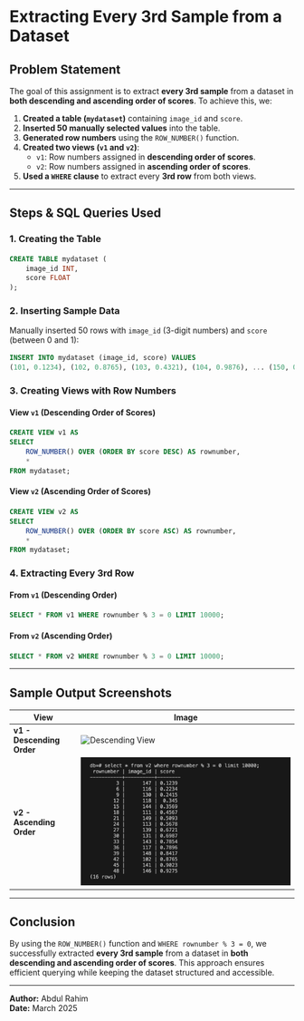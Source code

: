 # Extracting Every 3rd Sample from a Dataset

## Problem Statement
The goal of this assignment is to extract **every 3rd sample** from a dataset in **both descending and ascending order of scores**. To achieve this, we:

1. **Created a table (`mydataset`)** containing `image_id` and `score`.
2. **Inserted 50 manually selected values** into the table.
3. **Generated row numbers** using the `ROW_NUMBER()` function.
4. **Created two views (`v1` and `v2`)**:
   - `v1`: Row numbers assigned in **descending order of scores**.
   - `v2`: Row numbers assigned in **ascending order of scores**.
5. **Used a `WHERE` clause** to extract every **3rd row** from both views.

---

## Steps & SQL Queries Used

### **1. Creating the Table**
```sql
CREATE TABLE mydataset (
    image_id INT,
    score FLOAT
);
```

### **2. Inserting Sample Data**
Manually inserted 50 rows with `image_id` (3-digit numbers) and `score` (between 0 and 1):
```sql
INSERT INTO mydataset (image_id, score) VALUES
(101, 0.1234), (102, 0.8765), (103, 0.4321), (104, 0.9876), ... (150, 0.7356);
```

### **3. Creating Views with Row Numbers**
#### **View `v1` (Descending Order of Scores)**
```sql
CREATE VIEW v1 AS
SELECT
    ROW_NUMBER() OVER (ORDER BY score DESC) AS rownumber,
    *
FROM mydataset;
```

#### **View `v2` (Ascending Order of Scores)**
```sql
CREATE VIEW v2 AS
SELECT
    ROW_NUMBER() OVER (ORDER BY score ASC) AS rownumber,
    *
FROM mydataset;
```

### **4. Extracting Every 3rd Row**
#### **From `v1` (Descending Order)**
```sql
SELECT * FROM v1 WHERE rownumber % 3 = 0 LIMIT 10000;
```

#### **From `v2` (Ascending Order)**
```sql
SELECT * FROM v2 WHERE rownumber % 3 = 0 LIMIT 10000;
```

---

## Sample Output Screenshots

| View | Image |
|------|-------|
| **v1 - Descending Order** | ![Descending View](/Users/consultadd/Desktop/task/Task_1/assets/img/finaloutput1.png) |
| **v2 - Ascending Order**  | ![Ascending View](Task_1/assets/img/finaloutput2.png) |



---

## **Conclusion**
By using the `ROW_NUMBER()` function and `WHERE rownumber % 3 = 0`, we successfully extracted **every 3rd sample** from a dataset in **both descending and ascending order of scores**. This approach ensures efficient querying while keeping the dataset structured and accessible.

---

**Author:** Abdul Rahim  
**Date:** March 2025

